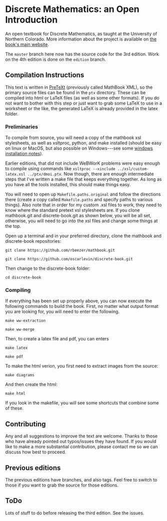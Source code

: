 Discrete Mathematics: an Open Introduction
=============

An open textbook for Discrete Mathematics, as taught at the University of Northern Colorado.  More information about the project is available on [the book's main website](http://discrete.openmathbooks.org).

The `master` branch here now has the source code for the 3rd edition.  Work on the 4th edition is done on the `edition` branch.


## Compilation Instructions

This text is written in [PreTeXt](http://mathbook.pugetsound.edu) (previously called MathBook XML), so the primary source files can be found in the `ptx` directory.  These can be compiled into html or LaTeX files (as well as some other formats).  If you do not want to bother with this step or just want to grab some LaTeX to use in a worksheet or the like, the generated LaTeX is already provided in the latex folder.

### Preliminaries

To compile from source, you will need a copy of the mathbook xsl stylesheets, as well as xsltproc, python, and make installed (should be easy on linux or MacOS, but also possible on Windows---see some [windows installation notes](http://mathbook.pugetsound.edu/doc/author-guide/html/windows-install-notes.html)).  

Earlier editions, that did not include WeBWorK problems were easy enough to compile using commands like `xsltproc --xinclude ../xsl/custom-latex.xsl ../ptx/dmoi.ptx`.  Now though, there are enough intermediate steps that I've written a make file that keeps everything together.  As long as you have all the tools installed, this should make things easy.

You will need to open up `Makefile.paths.original` and follow the directions there (create a copy called `Makefile.paths` and specify paths to various things).  Also note that in order for my custom .xsl files to work, they need to know where the standard pretext xsl stylesheets are.  If you clone mathbook.git and discrete-book.git as shown below, you will be all set, otherwise, you will need to go into the xsl files and change some things at the top.

Open up a terminal and in your preferred directory, clone the mathbook and discrete-book repositories:

`git clone https://github.com/rbeezer/mathbook.git`

`git clone https://github.com/oscarlevin/discrete-book.git`

Then change to the discrete-book folder:

`cd discrete-book`

### Compiling

If everything has been set up properly above, you can now execute the following commands to build the book.  First, no matter what output format you are looking for, you will need to enter the following.

`make ww-extraction`

`make ww-merge`

Then, to create a latex file and pdf, you can enters

`make latex`

`make pdf`

To make the html verion, you first need to extract images from the source:

`make diagrams`

And then create the html:

`make html`

If you look in the makefile, you will see some shortcuts that combine some of these.  


## Contributing

Any and all suggestions to improve the text are welcome.  Thanks to those who have already pointed out typos/issues they have found.  If you would like to make a more substantial contribution, please contact me so we can discuss how best to proceed.

## Previous editions

The previous editions have branches, and also tags.  Feel free to switch to those if you want to grab the source for those editions.

## ToDo

Lots of stuff to do before releasing the third edition.  See the issues.
